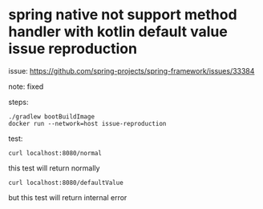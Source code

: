 # spring native not support method handler with kotlin default value issue reproduction

issue: https://github.com/spring-projects/spring-framework/issues/33384

note: fixed

steps:

```shell
./gradlew bootBuildImage
docker run --network=host issue-reproduction
```

test:

```shell
curl localhost:8080/normal
```

this test will return normally

```shell
curl localhost:8080/defaultValue
```

but this test will return internal error
